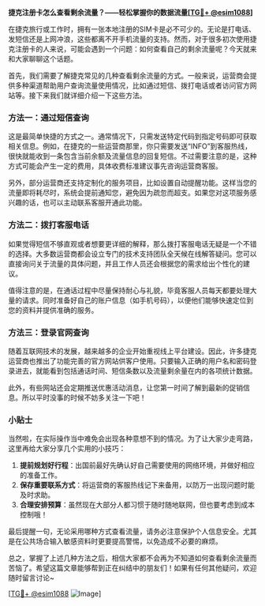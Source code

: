 **捷克注册卡怎么查看剩余流量？——轻松掌握你的数据流量[[TG💪+ @esim1088](https://t.me/s/esim1088)]**

在捷克旅行或工作时，拥有一张本地注册的SIM卡是必不可少的。无论是打电话、发短信还是上网冲浪，这些都离不开手机流量的支持。然而，对于很多初次使用捷克注册卡的人来说，可能会遇到一个问题：如何查看自己的剩余流量呢？今天就来和大家聊聊这个话题。

首先，我们需要了解捷克常见的几种查看剩余流量的方式。一般来说，运营商会提供多种渠道帮助用户查询流量使用情况，比如通过短信、拨打电话或者访问官方网站等。接下来我们就详细介绍一下这些方法。

### 方法一：通过短信查询

这是最简单快捷的方式之一。通常情况下，只需发送特定代码到指定号码即可获取相关信息。例如，在捷克的一些运营商那里，你只需要发送“INFO”到客服热线，很快就能收到一条包含当前余额及流量信息的回复短信。不过需要注意的是，这种方式可能会产生一定的费用，具体收费标准建议事先咨询运营商客服。

另外，部分运营商还支持定制化的服务项目，比如设置自动提醒功能。这样当您的流量即将耗尽时，系统会提前通知您，避免因为疏忽而超支。如果您对这项服务感兴趣的话，也可以主动联系客服开通此功能。

### 方法二：拨打客服电话

如果觉得短信不够直观或者想要更详细的解释，那么拨打客服电话无疑是一个不错的选择。大多数运营商都会设立专门的技术支持团队全天候在线解答疑问。您可以直接询问关于流量的具体问题，并且工作人员还会根据您的需求给出个性化的建议。

值得注意的是，在通话过程中尽量保持耐心与礼貌，毕竟客服人员每天都要处理大量的请求。同时准备好自己的账户信息（如手机号码），以便他们能够快速定位到您的资料并提供准确的服务。

### 方法三：登录官网查询

随着互联网技术的发展，越来越多的企业开始重视线上平台建设。因此，许多捷克运营商也推出了功能完善的官方网站供客户使用。只要输入正确的用户名和密码登录进去，就能看到包括通话时间、短信条数以及流量剩余量在内的各项统计数据。

此外，有些网站还会定期推送优惠活动消息，让您第一时间了解到最新的促销信息。所以平时没事的时候不妨多关注一下吧！

### 小贴士

当然啦，在实际操作当中难免会出现各种意想不到的情况。为了让大家少走弯路，这里再给大家分享几个实用的小技巧：

1. **提前规划好行程**：出国前最好先确认好自己需要使用的网络环境，并做好相应的准备工作。
2. **保存重要联系方式**：将运营商的客服热线记下来备用，以防万一出现问题时能及时求助。
3. **合理安排预算**：虽然现在大部分人都习惯于随时随地联网，但也要考虑到成本控制哦！

最后提醒一句，无论采用哪种方式查看流量，请务必注意保护个人信息安全。尤其是在公共场合输入敏感资料时更要提高警惕，以免造成不必要的麻烦。

总之，掌握了上述几种方法之后，相信大家都不会再为不知道如何查看剩余流量而苦恼了。希望这篇文章能够帮到正在纠结中的朋友们！如果有任何其他疑问，欢迎随时留言讨论~

[[TG💪+ @esim1088](https://t.me/s/esim1088) ![Image](https://i.postimg.cc/4NQfJmqS/Snipaste-2025-05-13-00-14-12.png)]